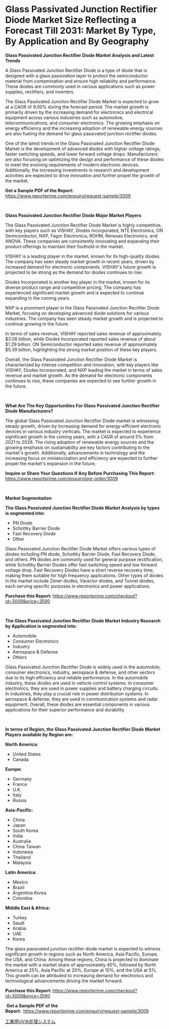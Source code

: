 <p><h1>Glass Passivated Junction Rectifier Diode Market Size Reflecting a Forecast Till 2031: Market By Type, By Application and By Geography</h1></p><p><strong>Glass Passivated Junction Rectifier Diode Market Analysis and Latest Trends</strong></p>
<p><p>A Glass Passivated Junction Rectifier Diode is a type of diode that is designed with a glass passivation layer to protect the semiconductor material from contamination and ensure high reliability and performance. These diodes are commonly used in various applications such as power supplies, rectifiers, and inverters.</p><p>The Glass Passivated Junction Rectifier Diode Market is expected to grow at a CAGR of 9.00% during the forecast period. The market growth is primarily driven by the increasing demand for electronics and electrical equipment across various industries such as automotive, telecommunications, and consumer electronics. The growing emphasis on energy efficiency and the increasing adoption of renewable energy sources are also fueling the demand for glass passivated junction rectifier diodes.</p><p>One of the latest trends in the Glass Passivated Junction Rectifier Diode Market is the development of advanced diodes with higher voltage ratings, faster switching speeds, and lower forward voltage drops. Manufacturers are also focusing on optimizing the design and performance of these diodes to meet the evolving requirements of modern electronic devices. Additionally, the increasing investments in research and development activities are expected to drive innovation and further propel the growth of the market.</p></p>
<p><strong>Get a Sample PDF of the Report:&nbsp;</strong> <a href="https://www.reportprime.com/enquiry/request-sample/3009">https://www.reportprime.com/enquiry/request-sample/3009</a></p>
<p>&nbsp;</p>
<p><strong>Glass Passivated Junction Rectifier Diode Major Market Players</strong></p>
<p><p>The Glass Passivated Junction Rectifier Diode Market is highly competitive, with key players such as VISHAY, Diodes Incorporated, NTE Electronics, ON Semiconductor, NXP, Fagor Electronica, ROHM, Renesas Electronics, and ANOVA. These companies are consistently innovating and expanding their product offerings to maintain their foothold in the market. </p><p>VISHAY is a leading player in the market, known for its high-quality diodes. The company has seen steady market growth in recent years, driven by increased demand for electronic components. VISHAY's future growth is projected to be strong as the demand for diodes continues to rise. </p><p>Diodes Incorporated is another key player in the market, known for its diverse product range and competitive pricing. The company has experienced significant market growth and is expected to continue expanding in the coming years. </p><p>NXP is a prominent player in the Glass Passivated Junction Rectifier Diode Market, focusing on developing advanced diode solutions for various industries. The company has seen steady market growth and is projected to continue growing in the future.</p><p>In terms of sales revenue, VISHAY reported sales revenue of approximately $3.08 billion, while Diodes Incorporated reported sales revenue of about $1.29 billion. ON Semiconductor reported sales revenue of approximately $5.39 billion, highlighting the strong market position of these key players.</p><p>Overall, the Glass Passivated Junction Rectifier Diode Market is characterized by intense competition and innovation, with key players like VISHAY, Diodes Incorporated, and NXP leading the market in terms of sales revenue and market growth. As the demand for electronic components continues to rise, these companies are expected to see further growth in the future.</p></p>
<p>&nbsp;</p>
<p><strong>What Are The Key Opportunities For Glass Passivated Junction Rectifier Diode Manufacturers?</strong></p>
<p><p>The global Glass Passivated Junction Rectifier Diode market is witnessing steady growth, driven by increasing demand for energy-efficient electronic devices in various industry verticals. The market is expected to experience significant growth in the coming years, with a CAGR of around 5% from 2021 to 2026. The rising adoption of renewable energy sources and the growing emphasis on sustainability are key factors contributing to the market's growth. Additionally, advancements in technology and the increasing focus on miniaturization and efficiency are expected to further propel the market's expansion in the future.</p></p>
<p><strong>Inquire or Share Your Questions If Any Before Purchasing This Report:</strong> <a href="https://www.reportprime.com/enquiry/pre-order/3009">https://www.reportprime.com/enquiry/pre-order/3009</a></p>
<p>&nbsp;</p>
<p><strong>Market Segmentation</strong></p>
<p><strong>The Glass Passivated Junction Rectifier Diode Market Analysis by types is segmented into:</strong></p>
<p><ul><li>PN Diode</li><li>Schottky Barrier Diode</li><li>Fast Recovery Diode</li><li>Other</li></ul></p>
<p><p>Glass Passivated Junction Rectifier Diode Market offers various types of diodes including PN diode, Schottky Barrier Diode, Fast Recovery Diode, and others. PN diodes are commonly used for general purpose rectification, while Schottky Barrier Diodes offer fast switching speed and low forward voltage drop. Fast Recovery Diodes have a short reverse recovery time, making them suitable for high frequency applications. Other types of diodes in the market include Zener diodes, Varactor diodes, and Tunnel diodes, each serving specific purposes in electronics and power applications.</p></p>
<p><strong>Purchase this Report:&nbsp;</strong><a href="https://www.reportprime.com/checkout?id=3009&price=3590">https://www.reportprime.com/checkout?id=3009&price=3590</a></p>
<p>&nbsp;</p>
<p><strong>The Glass Passivated Junction Rectifier Diode Market Industry Research by Application is segmented into:</strong></p>
<p><ul><li>Automobile</li><li>Consumer Electronics</li><li>Industry</li><li>Aerospace & Defense</li><li>Others</li></ul></p>
<p><p>Glass Passivated Junction Rectifier Diode is widely used in the automobile, consumer electronics, industry, aerospace & defense, and other sectors due to its high efficiency and reliable performance. In the automobile industry, these diodes are used in vehicle control systems. In consumer electronics, they are used in power supplies and battery charging circuits. In industries, they play a crucial role in power distribution systems. In aerospace & defense, they are used in communication systems and radar equipment. Overall, these diodes are essential components in various applications for their superior performance and durability.</p></p>
<p>&nbsp;</p>
<p><strong>In terms of Region, the Glass Passivated Junction Rectifier Diode Market Players available by Region are:</strong></p>
<p>
    <p> <strong> North America: </strong>
        <ul>
            <li>United States</li>
            <li>Canada</li>
        </ul>
        </p> 
    <p> <strong> Europe: </strong>
        <ul>
            <li>Germany</li>
            <li>France</li>
            <li>U.K.</li>
            <li>Italy</li>
            <li>Russia</li>
        </ul>
        </p> 
    <p> <strong> Asia-Pacific: </strong>
        <ul>
            <li>China</li>
            <li>Japan</li>
            <li>South Korea</li>
            <li>India</li>
            <li>Australia</li>
            <li>China Taiwan</li>
            <li>Indonesia</li>
            <li>Thailand</li>
            <li>Malaysia</li>
        </ul>
        </p> 
    <p> <strong> Latin America: </strong>
        <ul>
            <li>Mexico</li>
            <li>Brazil</li>
            <li>Argentina Korea</li>
            <li>Colombia</li>
        </ul>
        </p> 
    <p> <strong> Middle East & Africa: </strong>
        <ul>
            <li>Turkey</li>
            <li>Saudi</li>
            <li>Arabia</li>
            <li>UAE</li>
            <li>Korea</li>
        </ul>
    </p>
    </p>
<p><p>The glass passivated junction rectifier diode market is expected to witness significant growth in regions such as North America, Asia Pacific, Europe, the USA, and China. Among these regions, China is projected to dominate the market with a market share of approximately 40%, followed by North America at 25%, Asia Pacific at 20%, Europe at 10%, and the USA at 5%. This growth can be attributed to increasing demand for electronics and technological advancements driving the market forward.</p></p>
<p><strong>Purchase this Report: </strong><a href="https://www.reportprime.com/checkout?id=3009&price=3590">https://www.reportprime.com/checkout?id=3009&price=3590</a></p>
<p>&nbsp;<strong>Get a Sample PDF of the Report:&nbsp;&nbsp;</strong><a href="https://www.reportprime.com/enquiry/request-sample/3009">https://www.reportprime.com/enquiry/request-sample/3009</a></p>
<p><strong></strong></p>
<p><p><a href="https://github.com/SarahFahey88/Market-Research-Report-List-1/blob/main/819709612832.md">工業用UV水処理システム</a></p></p>
